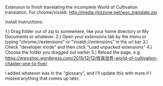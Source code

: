 Extension to finish translating the incomplete World of Cultivation translation. For chrome/vivaldi: http://media.rhizzone.net/woc_translate.zip

Install Instructions:

1.) Drag folder out of zip to somewhere, like your home directory or My Documents or whatever.
2.) Open your extensions tab by the menu or typing "chrome://extensions" or "vivaldi://extensions" in the url bar
3.) Check "developer mode" and then click "Load unpacked extensions"
4.) Choose the folder you dragged out earlier
5.) Reload the page, e.g. https://wwyxhqc.wordpress.com/2015/12/12/修真世界-world-of-cultivation-chapter-one-to-five/

I added whatever was in the "glossary", and I'll update this with more if I missed anything that comes up later. 
